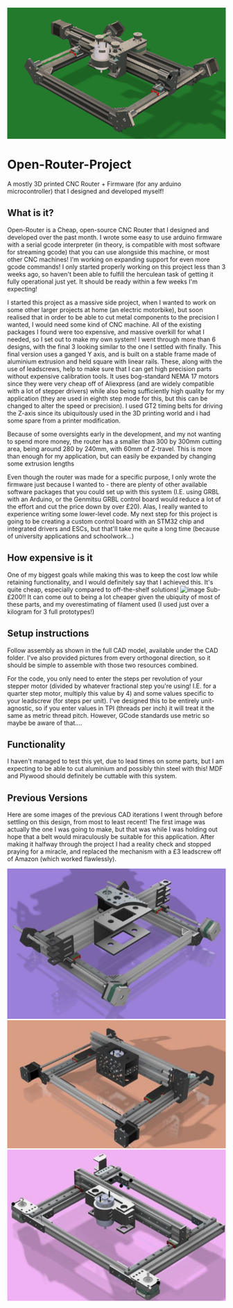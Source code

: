 ![image](Images/FinalVersionRender.png)


# Open-Router-Project
A mostly 3D printed CNC Router + Firmware (for any arduino microcontroller) that I designed and developed myself!


## What is it?
Open-Router is a Cheap, open-source CNC Router that I designed and developed over the past month. I wrote some easy to use arduino firmware with a serial gcode interpreter (in theory, is compatible with most software for streaming gcode) that you can use alongside this machine, or most other CNC machines! I'm working on expanding support for even more gcode commands! I only started properly working on this project less than 3 weeks ago, so haven't been able to fulfill the herculean task of getting it fully operational just yet. It should be ready within a few weeks I'm expecting!

I started this project as a massive side project, when I wanted to work on some other larger projects at home (an electric motorbike), but soon realised that in order to be able to cut metal components to the precision I wanted, I would need some kind of CNC machine. All of the existing packages I found were too expensive, and massive overkill for what I needed, so I set out to make my own system! I went through more than 6 designs, with the final 3 looking similar to the one I settled with finally. This final version uses a ganged Y axis, and is built on a stable frame made of aluminium extrusion and held square with linear rails. These, along with the use of leadscrews, help to make sure that I can get high precision parts without expensive calibration tools. It uses bog-standard NEMA 17 motors since they were very cheap off of Aliexpress (and are widely compatible with a lot of stepper drivers) while also being sufficiently high quality for my application (they are used in eighth step mode for this, but this can be changed to alter the speed or precision). I used GT2 timing belts for driving the Z-axis since its ubiquitously used in the 3D printing world and i had some spare from a printer modification. 

Because of some oversights early in the development, and my not wanting to spend more money, the router has a smaller than 300 by 300mm cutting area, being around 280 by 240mm, with 60mm of Z-travel. This is more than enough for my application, but can easily be expanded by changing some extrusion lengths

Even though the router was made for a specific purpose, I only wrote the firmware just because I wanted to - there are plenty of other available software packages that you could set up with this system (I.E. using GRBL with an Arduino, or the Genmitsu GRBL control board would reduce a lot of the effort and cut the price down by over £20). Alas, I really wanted to experience writing some lower-level code. My next step for this project is going to be creating a custom control board with an STM32 chip and integrated drivers and ESCs, but that'll take me quite a long time (because of university applications and schoolwork...) 

## How expensive is it
One of my biggest goals while making this was to keep the cost low while retaining functionality, and I would definitely say that I achieved this. It's quite cheap, especially compared to off-the-shelf solutions!
  ![image](https://github.com/user-attachments/assets/0cb5ddbd-e69c-4d43-a967-553133b2c64e)
Sub-£200!!
It can come out to being a lot cheaper given the ubiquity of most of these parts, and my overestimating of filament used (I used just over a kilogram for 3 full prototypes!)

## Setup instructions
Follow assembly as shown in the full CAD model, available under the CAD folder. I've also provided pictures from every orthogonal direction, so it should be simple to assemble with those two resources combined.

For the code, you only need to enter the steps per revolution of your stepper motor (divided by whatever fractional step you're using! I.E. for a quarter step motor, multiply this value by 4) and some values specific to your leadscrew (for steps per unit). I've designed this to be entirely unit-agnostic, so if you enter values in TPI (threads per inch) it will treat it the same as metric thread pitch. However, GCode standards use metric so maybe be aware of that....

## Functionality
I haven't managed to test this yet, due to lead times on some parts, but I am expecting to be able to cut aluminium and possibly thin steel with this! MDF and Plywood should definitely be cuttable with this system. 

## Previous Versions
Here are some images of the previous CAD iterations I went through before settling on this design, from most to least recent! The first image was actually the one I was going to make, but that was while I was holding out hope that a belt would miraculously be suitable for this application. After making it halfway through the project I had a reality check and stopped praying for a miracle, and replaced the mechanism with a £3 leadscrew off of Amazon (which worked flawlessly). 

![image](Images/Mk7.jpg) ![image](Images/Mk6.jpg) ![image](Images/Mk5.jpg)

